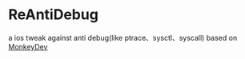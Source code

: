 # ReAntiDebug
a ios tweak against anti debug(like ptrace、sysctl、syscall) based on [MonkeyDev](https://github.com/AloneMonkey/MonkeyDev)
